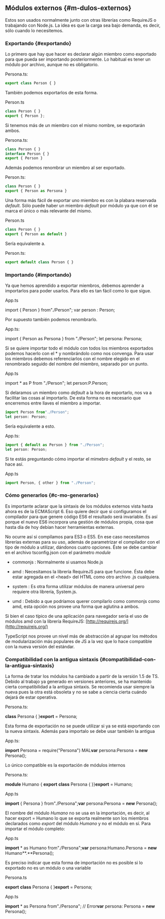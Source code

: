 ## Módulos externos {#m-dulos-externos}

Estos son usados normalmente junto con otras librerías como RequireJS o trabajando con Node.js. La idea es que la carga sea bajo demanda, es decir, sólo cuando lo necesitemos.

### Exportando {#exportando}

Lo primero que hay que hacer es declarar algún miembro como exportado para que pueda ser importando posteriormente. Lo habitual es tener un módulo por archivo, aunque no es obligatorio.

Persona.ts:

```ts
export class Person { }
```

También podemos exportarlos de esta forma.

Person.ts

```ts
class Person { }
export { Person };
```

Si tenemos más de un miembro con el mismo nombre, se exportarán ambos.

Persona.ts:

```ts
class Person { }
interface Person { }
export { Person }
```

Además podemos renombrar un miembro al ser exportado.

Person.ts:

```ts
class Person { }
export { Person as Persona }
```

Una forma más fácil de exportar uno miembro es con la plabara reservada _default_. Sólo puede haber un miembro _default_ por módulo ya que con él se marca el único o más relevante del mismo.

Person.ts

```ts
class Person { }
export { Person as default }
```

Sería equivalente a.

Person.ts:

```ts
export default class Person { }
```

### Importando {#importando}

Ya que hemos aprendido a exportar miembros, debemos aprender a importarlos para poder usarlos. Para ello es tan fácil como lo que sigue.

App.ts

import { Person } from"./Person";
var person : Person;

Por supuesto también podemos renombrarlo.

App.ts:

import { Person as Persona } from "./Person";
let persona: Persona;

Si se quiere importar todo el módulo con todos los miembros exportados podemos hacerlo con el * y nombrándolo como nos convenga. Para usar los miembros debemos referenciarlos con el nombre elegido en el renombrado seguido del nombre del miembro, separado por un punto.

App.ts

import * as P from "./Person";
let person:P.Person;

Si delaramos un miembro como _default_ a la hora de exportarlo, nos va a facilitar las cosas al importarlo. De esta forma no es necesario que encerremos entre llaves el miembro a importar.

```ts
import Person from"./Person";
let person: Person;
```

Sería equivalente a esto.

App.ts:

```ts
import { default as Person } from "./Person";
let person: Person;
```

Si te estás preguntando cómo importar el mimebro _default_ y el resto, se hace así.

App.ts

```ts
import Person, { other } from "./Person"; 
```

### Cómo generarlos {#c-mo-generarlos}

Es importante aclarar que la sintaxis de los módulos externos vista hasta ahora es de la ECMAScript 6. Eso quiere decir que si configuramos el compilador para que genere código ES6 el resultado será invariable. Es así porque el nuevo ES6 incorpora una gestión de módulos propia, cosa que hasta día de hoy debían hacer herramientas externas.

No ocurre así si compilamos para ES3 o ES5. En ese caso necesitamos librerías externas para su uso, además de parametrizar el compilador con el tipo de módulo a utilizar, dándonos cuatro opciones. Éste se debe cambiar en el archivo tsconfig.json con el parámetro _module_

* commonjs : Normalmente si usamos Node.js 

* amd : Necesitamos la librería RequireJS para que funcione. Ésta debe estar agregada en el &lt;head&gt; del HTML como otro archivo .js cualquiera.

* system : Es otra forma utilizar módulos de manera universal pero requiere otra librería, System.js.

* umd : Debido a que podríamos querer compilarlo como commonjs como amd, esta opción nos provee una forma que aglutina a ambos.

Si bien el caso típico de una aplicación para navegador sería el uso de módulos amd con la librería RequireJS: [http://requirejs.org/](http://requirejs.org/)

TypeScript nos provee un nivel más de abstracción al agrupar los métodos de modularización más populares de JS a la vez que lo hace compatible con la nueva versión del estándar.

### Compatibilidad con la antigua sintaxis {#compatibilidad-con-la-antigua-sintaxis}

La forma de tratar los módulos ha cambiado a partir de la versión 1.5 de TS. Debido al trabajo ya generado en versiones anteriores, se ha mantenido cierta compatibilidad a la antigua sintaxis. Se recomienda usar siempre la nueva pues la otra está obsoleta y no se sabe a ciencia cierta cuándo dejará de estar operativa.

Persona.ts:

**class** Persona { }**export** = Persona;

Esta forma de exportación no se puede utilizar si ya se está exportando con la nueva sintaxis. Además para importalo se debe usar también la antigua

App.ts:

**import** Persona = require("Persona") MAL**var** persona:Persona = **new** Persona();

Lo único compatible es la exportación de módulos internos

Persona.ts:

**module** Humano { **export** **class** Persona { }}**export** = Humano;

App.ts

**import** { Persona } from"./Persona";**var** persona:Persona = **new** Persona();

El nombre del módulo _Humano_ no se usa en la importación, es decir, al hacer export = Humano lo que se exporta realmente son los miembros declarados como _export_ del módulo _Humano_ y no el módulo en sí. Para importar el módulo completo:

App.ts

**import** * as Humano from"./Persona";**var** persona:Humano.Persona = **new** Humano**.**Persona();

Es preciso indicar que esta forma de importación no es posible si lo exportado no es un módulo o una variable

Persona.ts

**export** **class** Persona { }**export** = Persona;

App.ts

**import** * as Persona from"./Persona"; // Error**var** persona: Persona = **new** Persona();